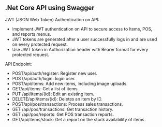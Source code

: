 ## .Net Core API using Swagger

JWT (JSON Web Token) Authentication on API:
- Implement JWT authentication on API to secure access to Items, POS, and reports menus.
- JWT tokens are generated after a user successfully logs in and are used on every protected request.
- Use JWT token in Authorization header with Bearer <token> format for every protected request.

API Endpoint:
- POST/api/auth/register: Register new user.
- POST/api/auth/login: login user.
- POST/api/items: Add new items, including image uploads.
- GET/api/items: Get a list of items.
- PUT /api/items/{id}: Edit an existing item.
- DELETE/api/items/{id}: Deletes an item by ID.
- POST/api/pos/transactions: Process sales transactions.
- GET /api/pos/transactions: Get transaction history.
- GET /api/pos/reports: Get POS transaction reports.
- GET/api/items/stock: Get a report on the stock availability of items.

